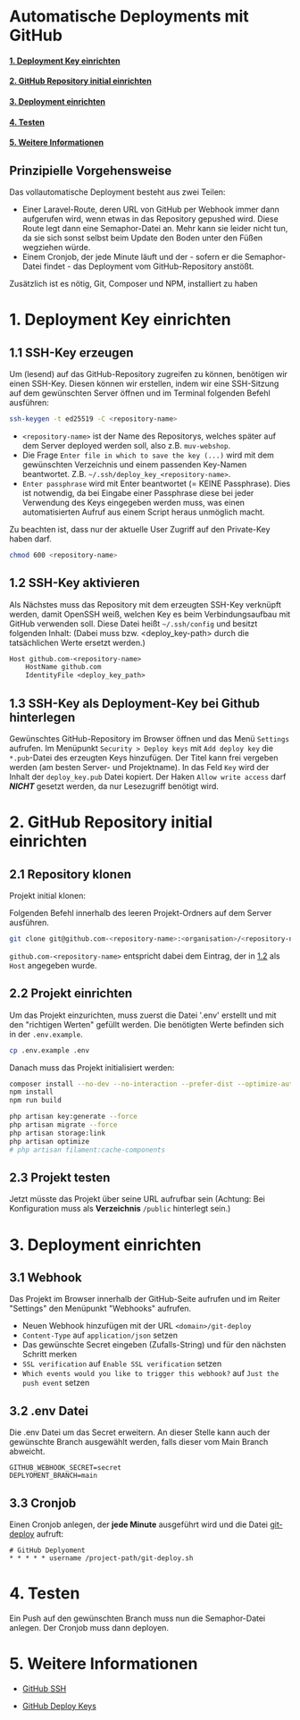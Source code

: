 # Automatische Deployments mit GitHub

#### [1. Deployment Key einrichten](#1-deployment-key-einrichten)

#### [2. GitHub Repository initial einrichten](#2-github-repository-initial-einrichten)

#### [3. Deployment einrichten](#3-deployment-einrichten)

#### [4. Testen](#4-testen)

#### [5. Weitere Informationen](#5-weitere-informationen)

## Prinzipielle Vorgehensweise

Das vollautomatische Deployment besteht aus zwei Teilen:

* Einer Laravel-Route, deren URL von GitHub per Webhook immer dann aufgerufen wird, wenn etwas in das Repository
  gepushed wird. Diese Route legt dann eine Semaphor-Datei an. Mehr kann sie leider nicht tun, da sie sich sonst selbst
  beim Update den Boden unter den Füßen wegziehen würde.
* Einem Cronjob, der jede Minute läuft und der - sofern er die Semaphor-Datei findet - das Deployment vom
  GitHub-Repository anstößt.

Zusätzlich ist es nötig, Git, Composer und NPM, installiert zu haben

# 1. Deployment Key einrichten

## 1.1 SSH-Key erzeugen

Um (lesend) auf das GitHub-Repository zugreifen zu können, benötigen wir einen SSH-Key.
Diesen können wir erstellen, indem wir eine SSH-Sitzung auf dem gewünschten Server öffnen und im Terminal folgenden
Befehl ausführen:

```bash
ssh-keygen -t ed25519 -C <repository-name>
```

- `<repository-name>` ist der Name des Repositorys, welches später auf dem Server deployed werden soll, 
  also z.B. `muv-webshop`.
- Die Frage `Enter file in which to save the key (...)` wird mit dem gewünschten Verzeichnis und
  einem passenden Key-Namen beantwortet. Z.B. `~/.ssh/deploy_key_<repository-name>`.
- `Enter passphrase` wird mit Enter beantwortet (= KEINE Passphrase).
  Dies ist notwendig, da bei Eingabe einer Passphrase diese bei jeder Verwendung des Keys eingegeben werden muss, was  einen automatisierten Aufruf aus einem Script heraus unmöglich macht.

Zu beachten ist, dass nur der aktuelle User
Zugriff auf den Private-Key haben darf.

```bash
chmod 600 <repository-name>
```

## 1.2 SSH-Key aktivieren

Als Nächstes muss das Repository mit dem erzeugten SSH-Key verknüpft werden, damit OpenSSH weiß, welchen Key es beim
Verbindungsaufbau mit GitHub verwenden soll.
Diese Datei heißt `~/.ssh/config` und besitzt folgenden Inhalt:
(Dabei muss <repository-name> bzw. <deploy_key-path> durch die tatsächlichen Werte ersetzt werden.)

```txt
Host github.com-<repository-name>
    HostName github.com
    IdentityFile <deploy_key_path>
```

## 1.3 SSH-Key als Deployment-Key bei Github hinterlegen

Gewünschtes GitHub-Repository im Browser öffnen und das Menü `Settings` aufrufen.
Im Menüpunkt `Security > Deploy keys` mit `Add deploy key` die `*.pub`-Datei des erzeugten Keys
hinzufügen.
Der Titel kann frei vergeben werden (am besten Server- und Projektname).
In das Feld `Key` wird der Inhalt der `deploy_key.pub` Datei kopiert.
Der Haken `Allow write access` darf ***NICHT*** gesetzt werden, da nur Lesezugriff benötigt wird.

# 2. GitHub Repository initial einrichten

## 2.1 Repository klonen

Projekt initial klonen:

Folgenden Befehl innerhalb des leeren Projekt-Ordners auf dem Server ausführen.

```bash
git clone git@github.com-<repository-name>:<organisation>/<repository-name>.git .
```

`github.com-<repository-name>` entspricht dabei dem Eintrag, der in [1.2](#12-ssh-key-aktivieren) als `Host` angegeben wurde.

## 2.2 Projekt einrichten

Um das Projekt einzurichten, muss zuerst die Datei '.env' erstellt und mit den "richtigen Werten" gefüllt werden. Die benötigten Werte befinden
sich in der `.env.example`.

```bash
cp .env.example .env
```

Danach muss das Projekt initialisiert werden:

```bash
composer install --no-dev --no-interaction --prefer-dist --optimize-autoloader
npm install
npm run build

php artisan key:generate --force
php artisan migrate --force
php artisan storage:link
php artisan optimize
# php artisan filament:cache-components
```

## 2.3 Projekt testen

Jetzt müsste das Projekt über seine URL aufrufbar sein
(Achtung: Bei Konfiguration muss als **Verzeichnis** `/public` hinterlegt sein.)

# 3. Deployment einrichten

## 3.1 Webhook

Das Projekt im Browser innerhalb der GitHub-Seite aufrufen und im Reiter "Settings" den Menüpunkt "Webhooks" aufrufen.

- Neuen Webhook hinzufügen mit der URL `<domain>/git-deploy`
- `Content-Type` auf `application/json` setzen
- Das gewünschte Secret eingeben (Zufalls-String) und für den nächsten Schritt merken
- `SSL verification` auf `Enable SSL verification` setzen
- `Which events would you like to trigger this webhook?` auf `Just the push event` setzen

## 3.2 .env Datei

Die .env Datei um das Secret erweitern. An dieser Stelle kann auch der gewünschte Branch ausgewählt werden, falls dieser
vom Main Branch abweicht.

```dotenv
GITHUB_WEBHOOK_SECRET=secret
DEPLYOMENT_BRANCH=main
```

## 3.3 Cronjob

Einen Cronjob anlegen, der **jede Minute** ausgeführt wird und die Datei [git-deploy](git-deploy.sh) aufruft:

```cronexp
# GitHub Deplyoment
* * * * * username /project-path/git-deploy.sh
```

# 4. Testen

Ein Push auf den gewünschten Branch muss nun die Semaphor-Datei anlegen.
Der Cronjob muss dann deployen.

# 5. Weitere Informationen

- [GitHub SSH](https://docs.github.com/de/authentication/connecting-to-github-with-ssh/generating-a-new-ssh-key-and-adding-it-to-the-ssh-agent)

- [GitHub Deploy Keys](https://docs.github.com/de/authentication/connecting-to-github-with-ssh/managing-deploy-keys)
